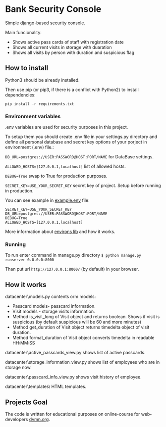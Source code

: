 
# Bank Security Console

Simple django-based security console.

Main funcionality:
- Shows active pass cards of staff with registration date
- Shows all current visits in storage with duaration
- Shows all visits by person with duration and suspicious flag

## How to install

Python3 should be already installed.

Then use pip (or pip3, if there is a conflict with Python2) to install dependencies:
```
pip install -r requirements.txt
```
### Environment variables
.env variables are used for security purposes in this project.

To setup them you should create .env file in your settings.py directory
and define all personal database and secret key options of your porject in environment (.env) file.:

```DB_URL=postgres://USER:PASSWORD@HOST:PORT/NAME``` for DataBase settings.

```ALLOWED_HOSTS=[127.0.0.1,localhost]``` list of allowed hosts. 

```DEBUG=True``` swap to True for production purposes.

```SECRET_KEY=USE_YOUR_SECRET_KEY``` secret key of project. Setup before running in production.




You can see example in [example.env](https://github.com/triple-s-rank/django-orm-watching-storage/blob/master/project/example.env) file:
```
SECRET_KEY=USE_YOUR_SECRET_KEY
DB_URL=postgres://USER:PASSWORD@HOST:PORT/NAME
DEBUG=True
ALLOWED_HOSTS=[127.0.0.1,localhost]
```
More information about [environs lib](https://pypi.org/project/environs/) and how it works.

### Running
To run enter command in manage.py directory
```$ python manage.py runserver 0.0.0.0:8000```

Than put url ```http://127.0.0.1:8000/``` (by default) in your browser.

## How it works

datacenter\models.py contents orm models:

- Passcard models- passcard information.
- Visit models - storage visits information.
- Method is_visit_long of Visit object and returns boolean. Shows if visit is suspicious (by default suspicious will be 60 and more minutes)
- Method get_duration of Visit object returns timedelta object of visit duration.
- Method format_duration of Visit object converts timedelta in readable HH:MM:SS

datacenter\active_passcards_view.py shows list of active passcards.

datacenter\storage_information_view.py shows list of employees who are in storage now.

datacenter\passcard_info_view.py shows visit history of employee.

datacenter\templates\ HTML templates.

## Projects Goal

The code is written for educational purposes on online-course for web-developers [dvmn.org](https://dvmn.org/).
